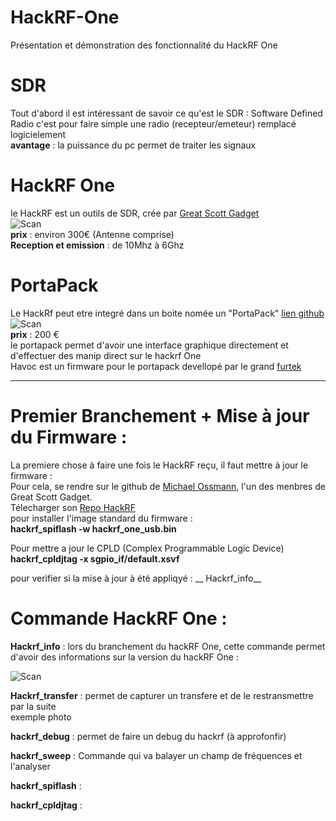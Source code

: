 # HackRF-One
Présentation et démonstration des fonctionnalité du HackRF One
# SDR 
Tout d'abord il est intéressant de savoir ce qu'est le SDR : 
Software Defined Radio c'est pour faire simple une radio (recepteur/emeteur) remplacé logicielement  
__avantage__ : la puissance du pc permet de traiter les signaux  
 
# HackRF One  
le HackRF est un outils de SDR, crée par [Great Scott Gadget](https://greatscottgadgets.com)  
![Scan](https://user-images.githubusercontent.com/39098396/79736639-6d92e600-82fa-11ea-8e76-a5e6a3ea749a.jpeg)  
__prix__ : environ 300€ (Antenne comprise)  
__Reception et emission__ : de 10Mhz à 6Ghz

# PortaPack  
Le HackRf peut etre integré dans un boite nomée un "PortaPack" [lien github](https://github.com/sharebraind/portapack-hackrf)  
![Scan](https://user-images.githubusercontent.com/39098396/79736658-72579a00-82fa-11ea-8692-116d2b8a5461.jpeg)  
__prix__ : 200 €  
le portapack permet d'avoir une interface graphique directement et d'effectuer des manip direct sur le hackrf One  
Havoc est un firmware pour le portapack devellopé par le grand [furtek](https://github.com/furrtek/portapack-havoc)


--------------------------------------------------------------------


# Premier Branchement + Mise à jour du Firmware :  

La premiere chose à faire une fois le HackRF reçu, il faut mettre à jour le firmware :   
Pour cela, se rendre sur le github de [Michael Ossmann](https://github.com/mossmann), l'un des menbres de Great Scott Gadget.  
Télecharger son [Repo HackRF](https://github.com/mossmann/hackrf)  
pour installer l'image standard du firmware :  
__hackrf_spiflash -w hackrf_one_usb.bin__

Pour mettre a jour le CPLD (Complex Programmable Logic Device)   
__hackrf_cpldjtag -x sgpio_if/default.xsvf__

pour verifier si la mise à jour à été appliqyé : 
__ Hackrf_info__

# Commande HackRF One : 

__Hackrf_info__ : lors du branchement du hackRF One, cette commande permet d'avoir des informations sur la version du hackRF One :  

![Scan](https://user-images.githubusercontent.com/39098396/79737911-53f29e00-82fc-11ea-8fd5-5651120f5441.png)  

__Hackrf_transfer__ : permet de capturer un transfere et de le restransmettre par la suite   
exemple photo

__hackrf_debug__ : permet de faire un debug du hackrf (à approfonfir) 

__hackrf_sweep__ : Commande qui va balayer un champ de fréquences et l'analyser 

__hackrf_spiflash__ : 

__hackrf_cpldjtag__ : 

